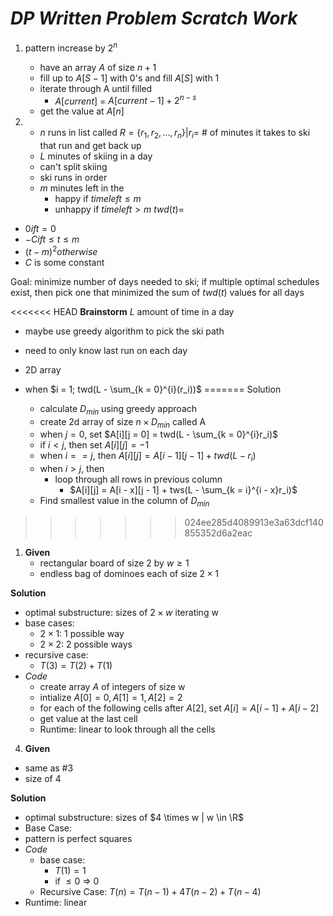 # ***DP Written Problem Scratch Work***
1. pattern increase by $2^n$
    - have an array $A$ of size $n + 1$
    - fill up to $A[S - 1]$ with 0's and fill $A[S]$ with 1
    - iterate through A until filled
      - $A[current]$ = $A[current - 1] + 2^{n - s}$
    - get the value at $A[n]$

2. 
   - $n$ runs in list called $R = \{r_1, r_2,..., r_n\} | r_i =$ # of minutes it takes to ski that run and get back up
   - $L$ minutes of skiing in a day
   - can't split skiing
   - ski runs in order
   - $m$ minutes left in the
     - happy if $time left \leq m$
     - unhappy if $time left > m$
  $twd(t) =$
  - $0 if t = 0$
  - $-C if t \leq t \leq m$
  - $(t-m)^2 otherwise$
  - $C$ is some constant

Goal: minimize number of days needed to ski; if multiple optimal schedules exist, then pick one that minimized the sum of $twd(t)$ values for all days

<<<<<<< HEAD
  **Brainstorm**
  $L$ amount of time in a day
  - maybe use greedy algorithm to pick the ski path
  - need to only know last run on each day

- 2D array
- when $i = 1; twd(L - \sum_{k = 0}^{i}(r_i))$
=======
  Solution
  - calculate $D_{min}$ using greedy approach
  - create 2d array of size $n \times D_{min}$ called A
  - when $j = 0$, set $A[i][j = 0] = twd(L - \sum_{k = 0}^{i}r_i)$
  - if $i < j$, then set $A[i][j] = -1$
  - when $i == j$, then $A[i][j] = A[i-1][j-1] + twd(L - r_i)$
  - when $i > j$, then 
    - loop through all rows in previous column
      - $A[i][j] = A[i - x][j - 1] + tws(L - \sum_{k = i}^{i - x}r_i)$
  - Find smallest value in the column of $D_{min}$
>>>>>>> 024ee285d4089913e3a63dcf140855352d6a2eac

1. **Given**
   - rectangular board of size 2 by $w \geq 1$
   - endless bag of dominoes each of size $2 \times 1$
  
  **Solution**
  - optimal substructure: sizes of $2 \times w$ iterating w
  - base cases: 
    - $2 \times 1$: 1 possible way
    - $2 \times 2$: 2 possible ways
  - recursive case: 
    - $T(3) = T(2) + T(1)$
  - *Code*
    - create array $A$ of integers of size w
    - intialize $A[0] = 0, A[1] = 1, A[2] = 2$
    - for each of the following cells after $A[2]$, set $A[i] = A[i - 1] + A[i - 2]$
    - get value at the last cell
    - Runtime: linear to look through all the cells

4. **Given**
- same as #3
- size of 4

**Solution**
- optimal substructure: sizes of $4 \times w | w \in \R$
- Base Case: 
- pattern is perfect squares
- *Code*
  - base case: 
    - $T(1) = 1$ 
    - if $\leq 0$ => 0
  - Recursive Case: $T(n) = T(n - 1) + 4T(n - 2) + T(n - 4)$
- Runtime: linear
    
   